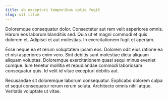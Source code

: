 ```yaml
---
title: ab excepturi temporibus optio fugit
slug: sit illum
---
```


Doloremque consequatur dolor. Consectetur aut rem velit asperiores omnis. Harum eos laborum blanditiis sed. Quia ut et magni commodi et quis dolorem et. Adipisci et aut molestias. In exercitationem fugit et aperiam.

Esse neque ea et rerum voluptatem ipsam eos. Dolorem odit eius ratione ea et nisi asperiores enim vero. Sint debitis sunt molestiae dicta aliquam aliquam voluptas. Doloremque exercitationem quasi sequi minus eveniet cumque. Iure tenetur mollitia et repudiandae commodi laboriosam consequatur quis. Id velit id vitae excepturi debitis aut.

Recusandae sit doloremque laborum consequatur. Explicabo dolorem culpa et sequi consequatur rerum rerum soluta. Architecto omnis nihil atque. Veritatis voluptate ut vitae.
